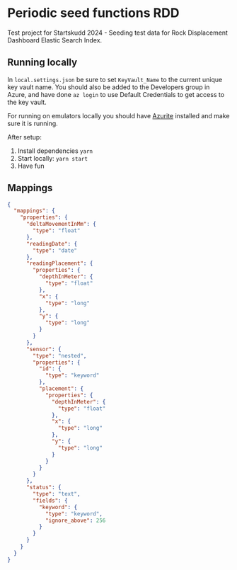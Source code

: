 # Periodic seed functions RDD

Test project for Startskudd 2024 - Seeding test data for Rock Displacement Dashboard Elastic Search Index.

## Running locally

In `local.settings.json` be sure to set `KeyVault_Name` to the current unique key vault name. You should
also be added to the Developers group in Azure, and have done `az login` to use Default Credentials to get access to the key vault.

For running on emulators locally you should have [Azurite](https://learn.microsoft.com/en-us/azure/storage/common/storage-use-azurite) installed and make sure it is running.

After setup:

1. Install dependencies `yarn`
1. Start locally: `yarn start`
1. Have fun

## Mappings

```json
{
  "mappings": {
    "properties": {
      "deltaMovementInMm": {
        "type": "float"
      },
      "readingDate": {
        "type": "date"
      },
      "readingPlacement": {
        "properties": {
          "depthInMeter": {
            "type": "float"
          },
          "x": {
            "type": "long"
          },
          "y": {
            "type": "long"
          }
        }
      },
      "sensor": {
        "type": "nested",
        "properties": {
          "id": {
            "type": "keyword"
          },
          "placement": {
            "properties": {
              "depthInMeter": {
                "type": "float"
              },
              "x": {
                "type": "long"
              },
              "y": {
                "type": "long"
              }
            }
          }
        }
      },
      "status": {
        "type": "text",
        "fields": {
          "keyword": {
            "type": "keyword",
            "ignore_above": 256
          }
        }
      }
    }
  }
}
```
